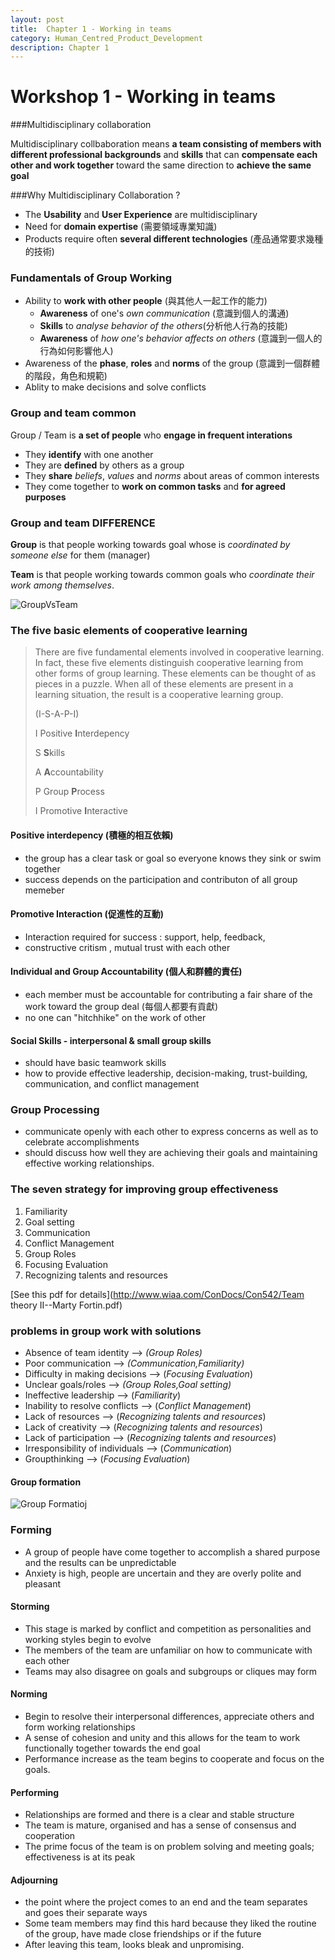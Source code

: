 ```yaml
---
layout: post
title:  Chapter 1 - Working in teams
category: Human_Centred_Product_Development
description: Chapter 1
---
```

# Workshop 1 - Working in teams

###Multidisciplinary collaboration

Multidisciplinary collbaboration means **a team consisting of members with different professional backgrounds** and **skills** that can **compensate each other and work together** toward the same direction to **achieve the same goal**

###Why Multidisciplinary Collaboration ?

- The **Usability** and **User Experience** are multidisciplinary
- Need for **domain expertise** (需要領域專業知識)
- Products require often **several different technologies** (產品通常要求幾種的技術)

### Fundamentals of Group Working 

- Ability to **work with other people** (與其他人一起工作的能力)
  - **Awareness** of one's *own communication* (意識到個人的溝通)
  - **Skills** to *analyse behavior of the others*(分析他人行為的技能)
  - **Awareness** of *how one's behavior affects on others* (意識到一個人的行為如何影響他人)
- Awareness of the **phase**, **roles** and **norms** of the group (意識到一個群體的階段，角色和規範)
- Ablity to make decisions and solve conflicts 

### Group and team common 

Group / Team is **a set of people** who **engage in frequent interations** 

- They **identify** with one another
- They are **defined** by others as a group
- They **share** *beliefs*, *values* and *norms* about areas of common interests
- They come together to **work on common tasks** and **for agreed purposes**

### Group and team DIFFERENCE

**Group**  is that people working towards goal whose is *coordinated by someone else* for them (manager)

**Team** is that people working towards common goals who *coordinate their work among themselves*. 

![GroupVsTeam](https://pformacademy.files.wordpress.com/2013/11/editable-powerpoint-slide-group-versus-team_1.jpg)



### The five basic elements of cooperative learning

> There are five fundamental elements involved in cooperative learning. In fact, these five elements distinguish cooperative learning from other forms of group learning. These elements can be thought of as pieces in a puzzle. When all of these elements are present in a learning situation, the result is a cooperative learning group.
>
> (I-S-A-P-I)
>
> I Positive **I**nterdepency
>
> S **S**kills
>
> A **A**ccountability
>
> P Group **P**rocess
>
> I Promotive **I**nteractive



#### Positive interdepency (積極的相互依賴)

   - the group has a clear task or goal so everyone knows they sink or swim together 
   - success depends on the participation and contributon of
     all group memeber

#### Promotive Interaction (促進性的互動)

   - Interaction required for success : support, help, feedback,
   - constructive critism , mutual trust with each other

#### Individual and Group Accountability (個人和群體的責任)

   - each member must be accountable for contributing a fair share of the work toward the group deal  (每個人都要有貢獻)
   - no one can "hitchhike" on the work of other

#### Social Skills - interpersonal & small group skills

   - should have basic teamwork skills
   - how to provide effective leadership, decision-making, trust-building, communication, and conflict management

### Group Processing

   - communicate openly with each other to express concerns as well as to celebrate accomplishments
   - should discuss how well they are achieving their goals and maintaining effective working relationships.

### The seven strategy for improving group effectiveness

1. Familiarity
2. Goal setting
3. Communication
4. Conflict Management
5. Group Roles
6. Focusing Evaluation
7. Recognizing talents and resources

[See this pdf for details](http://www.wiaa.com/ConDocs/Con542/Team theory II--Marty Fortin.pdf)

### problems in group work with solutions

- Absence of team identity  —> *(Group Roles)*
- Poor communication —>  *(Communication,Familiarity)*
- Difficulty in making decisions —>  (*Focusing Evaluation*)
- Unclear goals/roles —>  *(Group Roles,Goal setting)*
- Ineffective leadership —>  (*Familiarity*)
- Inability to resolve conflicts —> (*Conflict Management*)
- Lack of resources —> (*Recognizing talents and resources*)
- Lack of creativity —> (*Recognizing talents and resources*)
- Lack of participation —> (*Recognizing talents and resources*)
- Irresponsibility of individuals —> (*Communication*)
- Groupthinking —> (*Focusing Evaluation*)



#### Group formation

![Group Formatioj](https://www.workstyle.io/storage/261/conversions/500px-5_stages-medium.jpg)

### Forming

- A group of people have come together to accomplish a shared purpose and the results can be unpredictable
- Anxiety is high, people are uncertain and they are overly polite and pleasant

#### Storming

- This stage is marked by conflict and competition as personalities and working styles begin to evolve
- The members of the team are unfamiliar on how to communicate with each other
- Teams may also disagree on goals and subgroups or cliques may form

#### Norming

- Begin to resolve their interpersonal differences, appreciate others and form working relationships
-  A sense of cohesion and unity and this allows for the team to work functionally together towards the end goal
- Performance increase as the team begins to cooperate and focus on the goals.

#### Performing

- Relationships are formed and there is a clear and stable structure
- The team is mature, organised and has a sense of consensus and cooperation
- The prime focus of the team is on problem solving and meeting goals; effectiveness is at its peak

#### Adjourning

- the point where the project comes to an end and the team separates and goes their separate ways
- Some team members may find this hard because they liked the routine of the group, have made close friendships or if the future
- After leaving this team, looks bleak and unpromising.